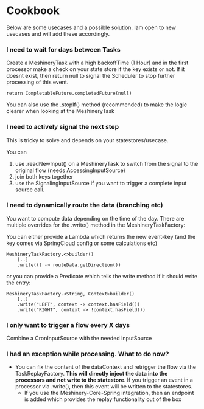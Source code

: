 # Cookbook

Below are some usecases and a possible solution. Iam open to new usecases and will add these accordingly.


### I need to wait for days between Tasks

Create a MeshineryTask with a high backoffTime (1 Hour) and in the first processor make a check on your state store if
the key exists or not. If it doesnt exist, then return null to signal the Scheduler to stop further processing of this
event.

    return CompletableFuture.completedFuture(null)

You can also use the .stopIf() method (recommended) to make the logic clearer when looking at the MeshineryTask

### I need to actively signal the next step

This is tricky to solve and depends on your statestores/usecase.

You can

1. use .readNewInput() on a MeshineryTask to switch from the signal to the original flow (needs AccessingInputSource)
2. join both keys together
3. use the SignalingInputSource if you want to trigger a complete input source call.

### I need to dynamically route the data (branching etc)

You want to compute data depending on the time of the day. There are multiple overrides for the .write() method in the
MeshineryTaskFactory:

You can either provide a Lambda which returns the new event-key (and the key comes via SpringCloud config or some
calculations etc)

    MeshineryTaskFactory.<>builder()
        [..]
        .write(() -> routeData.getDirection())

or you can provide a Predicate which tells the write method if it should write the entry:

    MeshineryTaskFactory.<String, Context>builder()
        [..]
        .write("LEFT", context -> context.hasField())
        .write("RIGHT", context -> !context.hasField())

### I only want to trigger a flow every X days

Combine a CronInputSource with the needed InputSource

### I had an exception while processing. What to do now?

* You can fix the content of the dataContext and retrigger the flow via the TaskReplayFactory.
  **This will directly inject the data into the processors and not write to the statestore**. If you trigger an event in
  a processor via .write(), then this event will be written to the statestores.
    * If you use the Meshinery-Core-Spring integration, then an endpoint is added which provides the replay
      functionality out of the box